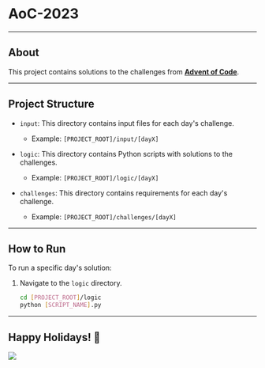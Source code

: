# AoC-2023

----
## About
This project contains solutions to the challenges from **[Advent of Code]( https://adventofcode.com/)**.

-----
## Project Structure

- `input`: This directory contains input files for each day's challenge.
   - Example: `[PROJECT_ROOT]/input/[dayX]`


- `logic`: This directory contains Python scripts with solutions to the challenges.
   - Example: `[PROJECT_ROOT]/logic/[dayX]`


- `challenges`: This directory contains requirements for each day's challenge.
  - Example: `[PROJECT_ROOT]/challenges/[dayX]`
  
------
## How to Run

To run a specific day's solution:

1. Navigate to the `logic` directory.
   ```bash
   cd [PROJECT_ROOT]/logic
   python [SCRIPT_NAME].py

-----
## Happy Holidays! 🎄

<img src="https://blogs.sap.com/wp-content/uploads/2020/11/EkaoQQTXEAMA4BN.jpg">


